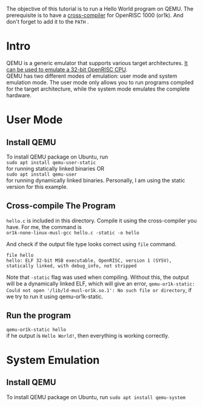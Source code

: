 The objective of this tutorial is to run a Hello World program on QEMU. The prerequisite is to have a [cross-compiler](https://openrisc.io/software) for OpenRISC 1000 (or1k). And don't forget to add it to the `PATH` .

# Intro
QEMU is a generic emulator that supports various target architectures. [It can be used to emulate a 32-bit OpenRISC CPU](https://www.qemu.org/docs/master/system/targets.html).\
QEMU has two different modes of emulation: user mode and system emulation mode. The user mode only allows you to run programs compiled for the target architecture, while the system mode emulates the complete hardware. 

# User Mode
## Install QEMU
To install QEMU package on Ubuntu, run\
```sudo apt install qemu-user-static```  
for running statically linked binaries OR\
```sudo apt install qemu-user```  
for running dynamically linked binaries. Personally, I am using the static version for this example.

## Cross-compile The Program
`hello.c` is included in this directory. Compile it using the cross-compiler you have. For me, the command is\
```or1k-none-linux-musl-gcc hello.c -static -o hello```

And check if the output file type looks correct using `file` command.
```
file hello
hello: ELF 32-bit MSB executable, OpenRISC, version 1 (SYSV), statically linked, with debug_info, not stripped
```

Note that `-static` flag was used when compiling. Without this, the output will be a dynamically linked ELF, which will give an error, ```qemu-or1k-static: Could not open '/lib/ld-musl-or1k.so.1': No such file or directory```, if we try to run it using qemu-or1k-static. 

## Run the program
```qemu-or1k-static hello```\
if he output is ```Hello World!```, then everything is working correctly.

# System Emulation
## Install QEMU
To install QEMU package on Ubuntu, run
```sudo apt install qemu-system```  


